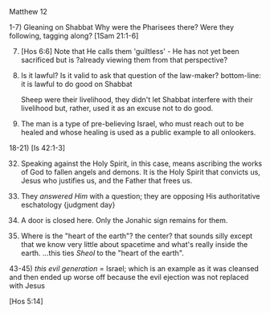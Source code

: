 Matthew 12


1-7) Gleaning on Shabbat
	Why were the Pharisees there?  Were they following, tagging along?
	[1Sam 21:1-6]

7) [Hos 6:6]
	Note that He calls them 'guiltless' - He has not yet been sacrificed but is ?already viewing them from that perspective?


10) Is it lawful?  Is it valid to ask that question of the law-maker?
	bottom-line: it is lawful to do good on Shabbat

	Sheep were their livelihood, they didn't let Shabbat interfere with their livelihood but, rather, used it as an excuse not to do good.


13) The man is a type of pre-believing Israel, who must reach out to be healed and whose healing is used as a public example to all onlookers.


18-21) [Is 42:1-3]


32) Speaking against the Holy Spirit, in this case, means ascribing the works of God to fallen angels and demons.
	It is the Holy Spirit that convicts us, Jesus who justifies us, and the Father that frees us.


38) They _answered Him_ with a question; they are opposing His authoritative eschatology {judgment day}

39) A door is closed here.  Only the Jonahic sign remains for them.

40) Where is the "heart of the earth"?  the center?  that sounds silly except that we know very little about spacetime and what's really inside the earth.
...this ties _Sheol_ to the "heart of the earth".


43-45) _this evil generation_ = Israel; which is an example as it was cleansed and then ended up worse off because the evil ejection was not replaced with Jesus


[Hos 5:14]
